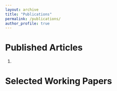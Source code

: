```yaml
---
layout: archive
title: "Publications"
permalink: /publications/
author_profile: true
---
```



# Published Articles
1. 

# Selected Working Papers
